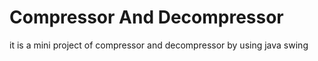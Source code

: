 # Compressor And Decompressor
it is a mini project of compressor and decompressor by using java swing
